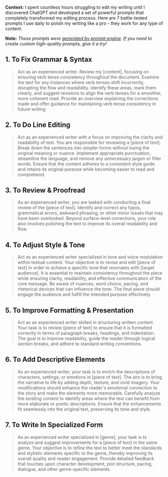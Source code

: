 **Context:** I spent countless hours struggling to edit my writing until I discovered ChatGPT and developed a set of powerful prompts that completely transformed my editing process. Here are 7 battle-tested prompts I use daily to polish my writing like a pro - they work for any type of content.

**Note:** *These prompts were [generated by prompt engine](https://www.promptengine.cc). If you need to create custom high-quality prompts, give it a try!*

## 1. To Fix Grammar & Syntax

> Act as an experienced writer. Review my [content], focusing on ensuring verb tense consistency throughout the document. Examine the text for any instances where verb tenses shift incorrectly, disrupting the flow and readability. Identify these areas, mark them clearly, and suggest revisions to align the verb tenses for a smoother, more coherent read. Provide an overview explaining the corrections made and offer guidance for maintaining verb tense consistency in future writing

## 2. To Do Line Editing

> Act as an experienced writer with a focus on improving the clarity and readability of text. You are responsible for reviewing a [piece of text]. Break down the sentences into simpler forms without losing the original meaning or nuance. Implement appropriate punctuation, streamline the language, and remove any unnecessary jargon or filler words. Ensure that the content adheres to a consistent style guide and retains its original purpose while becoming easier to read and comprehend.

## 3. To Review & Proofread

> As an experienced writer, you are tasked with conducting a final review of the [piece of text]. Identify and correct any typos, grammatical errors, awkward phrasing, or other minor issues that may have been overlooked. Beyond surface-level corrections, your role also involves polishing the text to improve its overall readability and flow.

## 4. To Adjust Style & Tone

> Act as an experienced writer specialized in tone and voice modulation within textual content. Your objective is to revise and edit [piece of text] in order to achieve a specific tone that resonates with [target audience]. It is essential to maintain consistency throughout the piece while ensuring clarity, readability, and effective communication of the core message. Be aware of nuances, word choice, pacing, and rhetorical devices that can influence the tone. The final piece should engage the audience and fulfill the intended purpose effectively.

## 5. To Improve Formatting & Presentation

> Act as an experienced writer skilled in structuring written content. Your task is to review [piece of text] to ensure that it is formatted correctly in terms of paragraph breaks, headings, and indentation. The goal is to improve readability, guide the reader through logical section breaks, and adhere to standard writing conventions.

## 6. To Add Descriptive Elements

> As an experienced writer, your task is to enrich the descriptions of characters, settings, or emotions in [piece of text]. The aim is to bring the narrative to life by adding depth, texture, and vivid imagery. Your modifications should enhance the reader's emotional connection to the story and make the elements more memorable. Carefully analyze the existing content to identify areas where the text can benefit from more elaborate or poetic descriptions. Ensure that the enhancements fit seamlessly into the original text, preserving its tone and style.

## 7. To Write In Specialized Form

> As an experienced writer specialized in [genre], your task is to analyze and suggest improvements for a [piece of text] in the same genre. Your objective is to refine the text to better meet the standards and stylistic elements specific to the genre, thereby improving its overall quality and reader engagement. Provide detailed feedback that touches upon character development, plot structure, pacing, dialogue, and other genre-specific elements.